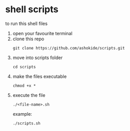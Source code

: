 # shell scripts

to run this shell files
1. open your favourite terminal
2. clone this repo
    ```
    git clone https://github.com/ashokide/scripts.git
    ```
3. move into scripts folder
    ```
    cd scripts
    ```
4. make the files executable
    ```
    chmod +x *
    ```
5. execute the file
    ```
    ./<file-name>.sh
    ```
    example:
    ```
    ./scripts.sh
    ```
